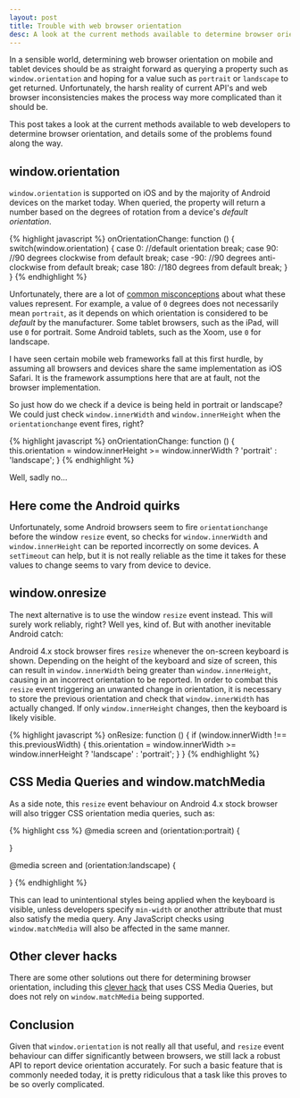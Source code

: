 ```yaml
---
layout: post
title: Trouble with web browser orientation
desc: A look at the current methods available to determine browser orientation, and details some of the problems found along the way.
---
```


In a sensible world, determining web browser orientation on mobile and tablet devices should be as straight forward as querying a property such as `window.orientation` and hoping for a value such as `portrait` or `landscape` to get returned. Unfortunately, the harsh reality of current API's and web browser inconsistencies makes the process way more complicated than it should be.

This post takes a look at the current methods available to web developers to determine browser orientation, and details some of the problems found along the way.

window.orientation
------------------

`window.orientation` is supported on iOS and by the majority of Android devices on the market today. When queried, the property will return a number based on the degrees of rotation from a device's *default orientation*. 

{% highlight javascript %}
onOrientationChange: function () {
	switch(window.orientation) {
	case 0:
		//default orientation
		break;
    case 90:
    	//90 degrees clockwise from default
 		break;
    case -90:
    	//90 degrees anti-clockwise from default
		break;
    case 180:
    	//180 degrees from default
		break;
	}
}
{% endhighlight %}

Unfortunately, there are a lot of [common misconceptions](http://www.matthewgifford.com/2011/12/22/a-misconception-about-window-orientation/) about what these values represent. For example, a value of `0` degrees does not necessarily mean `portrait`, as it depends on which orientation is considered to be *default* by the manufacturer. Some tablet browsers, such as the iPad, will use `0` for portrait. Some Android tablets, such as the Xoom, use `0` for landscape. 

I have seen certain mobile web frameworks fall at this first hurdle, by assuming all browsers and devices share the same implementation as iOS Safari. It is the framework assumptions here that are at fault, not the browser implementation. 

So just how do we check if a device is being held in portrait or landscape? We could just check `window.innerWidth` and `window.innerHeight` when the `orientationchange` event fires, right? 

{% highlight javascript %}
onOrientationChange: function () {
	this.orientation = window.innerHeight >= window.innerWidth ? 'portrait' : 'landscape';
}
{% endhighlight %}

Well, sadly no…

Here come the Android quirks
----------------------------

Unfortunately, some Android browsers seem to fire `orientationchange` before the window `resize` event, so checks for `window.innerWidth` and `window.innerHeight` can be reported incorrectly on some devices. A `setTimeout` can help, but it is not really reliable as the time it takes for these values to change seems to vary from device to device.

window.onresize
--------------- 

The next alternative is to use the window `resize` event instead. This will surely work reliably, right? Well yes, kind of. But with another inevitable Android catch:

Android 4.x stock browser fires `resize` whenever the on-screen keyboard is shown. Depending on the height of the keyboard and size of screen, this can result in `window.innerWidth` being greater than `window.innerHeight`, causing in an incorrect orientation to be reported. In order to combat this `resize` event triggering an unwanted change in orientation, it is necessary to store the previous orientation and check that `window.innerWidth` has actually changed. If only `window.innerHeight` changes,  then the keyboard is likely visible.

{% highlight javascript %}
onResize: function () {
	if (window.innerWidth !== this.previousWidth) {
		this.orientation = window.innerWidth >= window.innerHeight ? 'landscape' : 'portrait';
	}
}
{% endhighlight %}

CSS Media Queries and window.matchMedia
---------------------------------------

As a side note, this `resize` event behaviour on Android 4.x stock browser will also trigger CSS orientation media queries, such as:

{% highlight css %}
@media screen and (orientation:portrait) {

}

@media screen and (orientation:landscape) {

}
{% endhighlight %}

This can lead to unintentional styles being applied when the keyboard is visible, unless developers specify `min-width` or another attribute that must also satisfy the media query. Any JavaScript checks using `window.matchMedia` will also be affected in the same manner.

Other clever hacks
------------------

There are some other solutions out there for determining browser orientation, including this [clever hack](http://bit.ly/I0Jpn1) that uses CSS Media Queries, but does not rely on `window.matchMedia` being supported.

Conclusion
----------

Given that `window.orientation` is not really all that useful, and `resize` event behaviour can differ significantly between browsers, we still lack a robust API to report device orientation accurately. For such a basic feature that is commonly needed today, it is pretty ridiculous that a task like this proves to be so overly complicated.
